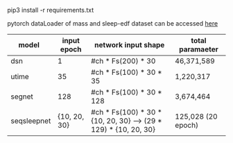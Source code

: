 pip3 install -r requirements.txt

pytorch dataLoader of mass and sleep-edf dataset can be accessed [here](https://drive.google.com/drive/folders/1ayevfsoN8pYUUKx4nTMHn6nVs3oIY5qI)


model    |  input epoch  | network input shape            | total paramaeter
---------|---------------|--------------------------------|-------------------
dsn      |        1      | #ch * Fs(200) * 30                 |   46,371,589
utime    |       35      | #ch * Fs(100) * 30 * 35            |    1,220,317
segnet   |      128      | #ch * Fs(100) * 30 * 128           |    3,674,464
seqsleepnet |   {10, 20, 30}      | #ch * Fs(100) * 30 * {10, 20, 30} --> (29 * 129) * {10, 20, 30} |      125,028 (20 epoch)
